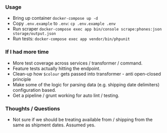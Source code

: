 ### Usage
- Bring up container `docker-compose up -d `
- Copy `.env.example` to `.env`: `cp .env.example .env`
- Run scraper `docker-compose exec app bin/console scrape:phones:json storage/output.json` 
- Run tests: `docker-compose exec app vendor/bin/phpunit`

### If I had more time

- More test coverage across services / transformer / command.
- Feature tests actually hitting the endpoint.
- Clean-up how `$colour` gets passed into transformer - anti open-closed principle 
- Make some of the logic for parsing data (e.g. shipping date delimiters) configuration based.
- Get a pipeline / grunt working for auto lint / testing.

### Thoughts / Questions

- Not sure if we should be treating available from / shipping from the same as shipment dates. Assumed yes.